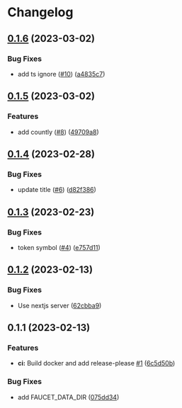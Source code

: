 # Changelog

## [0.1.6](https://github.com/fluencelabs/email-faucet/compare/faucet-v0.1.5...faucet-v0.1.6) (2023-03-02)


### Bug Fixes

* add ts ignore ([#10](https://github.com/fluencelabs/email-faucet/issues/10)) ([a4835c7](https://github.com/fluencelabs/email-faucet/commit/a4835c7afa664a610f30ebea71613147d3d6aeec))

## [0.1.5](https://github.com/fluencelabs/email-faucet/compare/faucet-v0.1.4...faucet-v0.1.5) (2023-03-02)


### Features

* add countly ([#8](https://github.com/fluencelabs/email-faucet/issues/8)) ([49709a8](https://github.com/fluencelabs/email-faucet/commit/49709a83d6753c616456bb3b4eb701b4d21680e0))

## [0.1.4](https://github.com/fluencelabs/email-faucet/compare/faucet-v0.1.3...faucet-v0.1.4) (2023-02-28)


### Bug Fixes

* update title ([#6](https://github.com/fluencelabs/email-faucet/issues/6)) ([d82f386](https://github.com/fluencelabs/email-faucet/commit/d82f386fcb431831198cbf27474bf4f7cafddb06))

## [0.1.3](https://github.com/fluencelabs/email-faucet/compare/faucet-v0.1.2...faucet-v0.1.3) (2023-02-23)


### Bug Fixes

* token symbol ([#4](https://github.com/fluencelabs/email-faucet/issues/4)) ([e757d11](https://github.com/fluencelabs/email-faucet/commit/e757d11a0596f5f74b7c9a7ff035ff06e9324438))

## [0.1.2](https://github.com/fluencelabs/email-faucet/compare/faucet-v0.1.1...faucet-v0.1.2) (2023-02-13)


### Bug Fixes

* Use nextjs server ([62cbba9](https://github.com/fluencelabs/email-faucet/commit/62cbba90329dab55fcabc4c51e7d4af76ac32476))

## 0.1.1 (2023-02-13)


### Features

* **ci:** Build docker and add release-please [#1](https://github.com/fluencelabs/email-faucet/issues/1)  ([6c5d50b](https://github.com/fluencelabs/email-faucet/commit/6c5d50b72c3bd78605335ddb3a82fcce91d28c5e))


### Bug Fixes

* add FAUCET_DATA_DIR ([075dd34](https://github.com/fluencelabs/email-faucet/commit/075dd34f28d338c838d1cc211d4a9d32898b8aa6))
